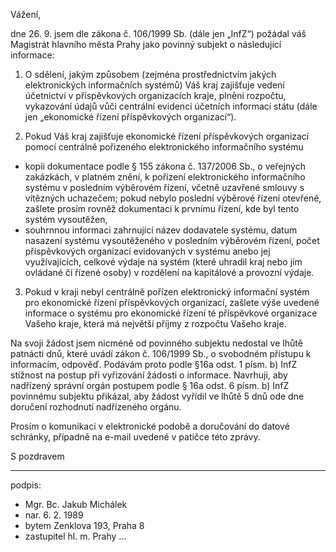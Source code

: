 ﻿---
prijemce: 
  nazev:    Hlavní město Praha
  ulice:    Mariánské náměstí 2/2
  PSC:      11001
  mesto:    Praha 1
  DS:       48ia97h
styl:       pirati-klub
vase:
  znacka:   
  den:
nase:
  znacka:   ZK Pha 146/2015
  misto:    Praha
vec:        Stížnost na vyřizování žádosti o informace
vyrizuje:   
  jmeno:    Jakub Michálek
  telefon:  +420 775 978 550
  ds:       4memzkm
  mail:     jakub.michalek@praha.eu
---

Vážení,

dne 26. 9. jsem dle zákona č. 106/1999 Sb. (dále jen „InfZ“) požádal váš Magistrát hlavního města Prahy jako povinný subjekt o následující informace: 

1. O sdělení, jakým způsobem (zejména prostřednictvím jakých elektronických informačních systémů) Váš kraj zajišťuje vedení účetnictví 
v příspěvkových organizacích kraje, plnění rozpočtu, vykazování údajů vůči centrální evidenci účetních informací státu (dále jen „ekonomické řízení příspěvkových organizací“).

2. Pokud Váš kraj zajišťuje ekonomické řízení příspěvkových organizací pomocí
centrálně pořizeného elektronického informačního systému 

* kopii dokumentace
  podle § 155 zákona č. 137/2006 Sb., o veřejných zakázkách, v platném znění,
  k pořízení elektronického informačního systému v posledním výběrovém řízení, 
  včetně uzavřené smlouvy s vítězných uchazečem;
  pokud nebylo poslední výběrové řízení otevřené, zašlete prosím rovněž 
  dokumentaci k prvnímu řízení, kde byl tento systém vysoutěžen,
* souhrnnou informaci zahrnující název dodavatele systému, datum nasazení 
  systému vysoutěženého v posledním výběrovém řízení, počet příspěvkových 
  organizací evidovaných v systému anebo jej využívajících, celkové výdaje na systém
  (které uhradil kraj nebo jím ovládané či řízené osoby) v rozdělení na 
  kapitálové a provozní výdaje.

3. Pokud v kraji nebyl centrálně pořízen elektronický informační systém pro ekonomické řízení příspěvkových organizací, zašlete výše uvedené informace o systému pro ekonomické řízení té příspěvkové organizace Vašeho kraje, která má největší příjmy z rozpočtu Vašeho kraje. 

Na svoji žádost jsem nicméně od povinného subjektu nedostal ve lhůtě patnácti dnů, které uvádí zákon č. 106/1999 Sb., o svobodném přístupu k informacím, odpověď. Podávám proto podle §16a odst. 1 písm. b) InfZ stížnost na postup při vyřizování žádosti o informace. Navrhuji, aby nadřízený správní orgán postupem podle § 16a odst. 6 písm. b) InfZ povinnému subjektu přikázal, aby žádost vyřídil ve lhůtě 5 dnů ode dne doručení rozhodnutí nadřízeného orgánu.

Prosím o komunikaci v elektronické podobě a doručování do datové schránky, případně na e-mail uvedené v patičce této zprávy. 

S pozdravem

---
podpis: 
  - Mgr. Bc. Jakub Michálek
  - nar. 6. 2. 1989
  - bytem Zenklova 193, Praha 8
  - zastupitel hl. m. Prahy
...
